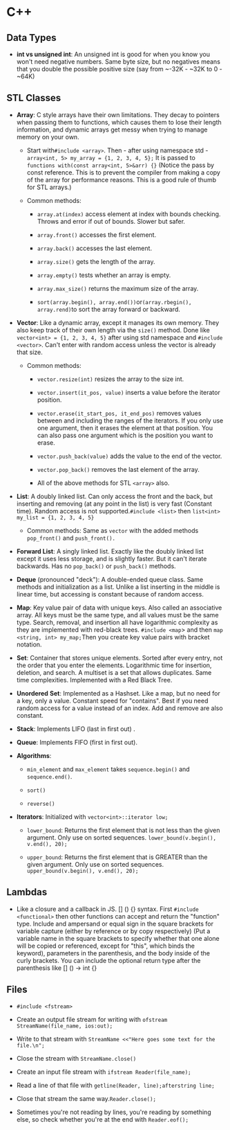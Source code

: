 # C++

## Data Types

* **int vs unsigned int**: An unsigned int is good for when you know you won't need negative numbers. Same byte size, but no negatives means that you double the possible positive size \(say from ~-32K - ~32K to 0 - ~64K\)

## STL Classes

* **Array**: C style arrays have their own limitations. They decay to pointers when passing them to functions, which causes them to lose their length information, and dynamic arrays get messy when trying to manage memory on your own.

  * Start with`#include <array>`. Then - after using namespace std - `array<int, 5> my_array = {1, 2, 3, 4, 5};` It is passed to `functions with(const array<int, 5>&arr) {}` \(Notice the pass by const reference. This is to prevent the compiler from making a copy of the array for performance reasons. This is a good rule of thumb for STL arrays.\)

  * Common methods:

    * `array.at(index)` access element at index with bounds checking. Throws and error if out of bounds. Slower but safer.

    * `array.front()` accesses the first element.

    * `array.back()` accesses the last element.

    * `array.size()` gets the length of the array.

    * `array.empty()` tests whether an array is empty.

    * `array.max_size()` returns the maximum size of the array.

    * `sort(array.begin(), array.end())`or`(array.rbegin(), array.rend)`to sort the array forward or backward.

* **Vector**: Like a dynamic array, except it manages its own memory. They also keep track of their own length via the `size()` method. Done like `vector<int> = {1, 2, 3, 4, 5}` after using std namespace and `#include <vector>`. Can't enter with random access unless the vector is already that size.

  * Common methods:

    * `vector.resize(int)` resizes the array to the size int.

    * `vector.insert(it_pos, value)` inserts a value before the iterator position.

    * `vector.erase(it_start_pos, it_end_pos)` removes values between and including the ranges of the iterators. If you only use one argument, then it erases the element at that position. You can also pass one argument which is the position you want to erase.

    * `vector.push_back(value)` adds the value to the end of the vector.

    * `vector.pop_back()` removes the last element of the array.

    * All of the above methods for STL `<array>` also.

* **List**: A doubly linked list. Can only access the front and the back, but inserting and removing \(at any point in the list\) is very fast \(Constant time\). Random access is not supported.`#include <list>` then `list<int> my_list = {1, 2, 3, 4, 5}`

  * Common methods: Same as `vector` with the added methods `pop_front()` and `push_front().`

* **Forward List**: A singly linked list. Exactly like the doubly linked list except it uses less storage, and is slightly faster. But it can't iterate backwards. Has no `pop_back()` or `push_back()` methods.

* **Deque** \(pronounced "deck"\): A double-ended queue class. Same methods and initialization as a list. Unlike a list inserting in the middle is linear time, but accessing is constant because of random access.

* **Map**: Key value pair of data with unique keys. Also called an associative array. All keys must be the same type, and all values must be the same type. Search, removal, and insertion all have logarithmic complexity as they are implemented with red-black trees. `#include <map`&gt; and then `map <string, int> my_map;`Then you create key value pairs with bracket notation.

* **Set**: Container that stores unique elements. Sorted after every entry, not the order that you enter the elements. Logarithmic time for insertion, deletion, and search. A multiset is a set that allows duplicates. Same time complexities. Implemented with a Red Black Tree.

* **Unordered** **Set**: Implemented as a Hashset. Like a map, but no need for a key, only a value. Constant speed for "contains". Best if you need random access for a value instead of an index. Add and remove are also constant.

* **Stack**: Implements LIFO \(last in first out\) .

* **Queue**: Implements FIFO \(first in first out\).

* **Algorithms**:

  * `min_element` and `max_element` takes `sequence.begin()` and `sequence.end()`.

  * `sort()`

  * `reverse()`

* **Iterators**: Initialized with `vector<int>::iterator low;`

  * `lower_bound`: Returns the first element that is not less than the given argument. Only use on sorted sequences. `lower_bound(v.begin(), v.end(), 20);`

  * `upper_bound`: Returns the first element that is GREATER than the given argument. Only use on sorted sequences. `upper_bound(v.begin(), v.end(), 20);`

## Lambdas

* Like a closure and a callback in JS. \[\] \(\) {} syntax. First `#include <functional>` then other functions can accept and return the "function" type. Include and ampersand or equal sign in the square brackets for variable capture \(either by reference or by copy respectively\) \(Put a variable name in the square brackets to specify whether that one alone will be copied or referenced, except for "this", which binds the keyword\), parameters in the parenthesis, and the body inside of the curly brackets. You can include the optional return type after the parenthesis like \[\] \(\) -&gt; int {}

## Files

* `#include <fstream>`

* Create an output file stream for writing with `ofstream StreamName(file_name, ios:out);`

* Write to that stream with `StreamName <<"Here goes some text for the file.\n";`

* Close the stream with `StreamName.close()`

* Create an input file stream with `ifstream Reader(file_name);`

* Read a line of that file with `getline(Reader, line);afterstring line;`

* Close that stream the same way.`Reader.close();`

* Sometimes you're not reading by lines, you're reading by something else, so check whether you're at the end with `Reader.eof();`



